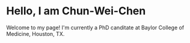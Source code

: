 # Hello, I am Chun-Wei-Chen
Welcome to my page! I'm currently a PhD canditate at Baylor College of Medicine, Houston, TX.

